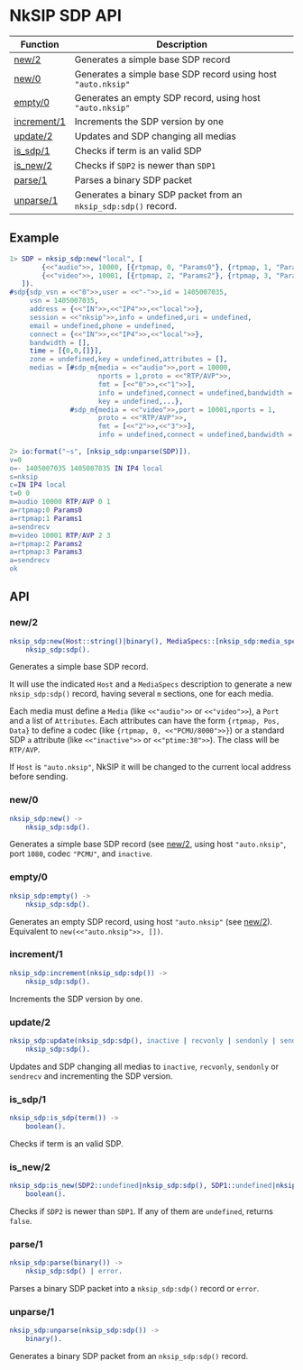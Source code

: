 # NkSIP SDP API

Function|Description
---|---
[new/2](#new2)|Generates a simple base SDP record
[new/0](#new0)|Generates a simple base SDP record using host `"auto.nksip"`
[empty/0](#empty0)|Generates an empty SDP record, using host `"auto.nksip"`
[increment/1](#increment1)|Increments the SDP version by one
[update/2](#update2)|Updates and SDP changing all medias
[is_sdp/1](#is_sdp1)|Checks if term is an valid SDP
[is_new/2](#is_new2)|Checks if `SDP2` is newer than `SDP1`
[parse/1](#parse1)|Parses a binary SDP packet
[unparse/1](#unparse1)|Generates a binary SDP packet from an `nksip_sdp:sdp()` record.

## Example

```erlang
1> SDP = nksip_sdp:new("local", [
        {<<"audio">>, 10000, [{rtpmap, 0, "Params0"}, {rtpmap, 1, "Params1"}, sendrecv]},
        {<<"video">>, 10001, [{rtpmap, 2, "Params2"}, {rtpmap, 3, "Params3"}, sendrecv]}
   ]).
#sdp{sdp_vsn = <<"0">>,user = <<"-">>,id = 1405007035,
     vsn = 1405007035,
     address = {<<"IN">>,<<"IP4">>,<<"local">>},
     session = <<"nksip">>,info = undefined,uri = undefined,
     email = undefined,phone = undefined,
     connect = {<<"IN">>,<<"IP4">>,<<"local">>},
     bandwidth = [],
     time = [{0,0,[]}],
     zone = undefined,key = undefined,attributes = [],
     medias = [#sdp_m{media = <<"audio">>,port = 10000,
                      nports = 1,proto = <<"RTP/AVP">>,
                      fmt = [<<"0">>,<<"1">>],
                      info = undefined,connect = undefined,bandwidth = [],
                      key = undefined,...},
               #sdp_m{media = <<"video">>,port = 10001,nports = 1,
                      proto = <<"RTP/AVP">>,
                      fmt = [<<"2">>,<<"3">>],
                      info = undefined,connect = undefined,bandwidth = [],...}]}
                      
2> io:format("~s", [nksip_sdp:unparse(SDP)]).
v=0
o=- 1405007035 1405007035 IN IP4 local
s=nksip
c=IN IP4 local
t=0 0
m=audio 10000 RTP/AVP 0 1
a=rtpmap:0 Params0
a=rtpmap:1 Params1
a=sendrecv
m=video 10001 RTP/AVP 2 3
a=rtpmap:2 Params2
a=rtpmap:3 Params3
a=sendrecv
ok
```


## API

### new/2
```erlang
nksip_sdp:new(Host::string()|binary(), MediaSpecs::[nksip_sdp:media_spec()]) -> 
    nksip_sdp:sdp().
```
    
Generates a simple base SDP record. 

It will use the indicated `Host` and a `MediaSpecs` description to generate a new `nksip_sdp:sdp()` record, having several `m` sections, one for each media. 

Each media must define a `Media` (like `<<"audio">>` or `<<"video">>`), a `Port` and a list of `Attributes`. Each attributes can have the form `{rtpmap, Pos, Data}` to define a codec (like `{rtpmap, 0, <<"PCMU/8000">>}`) or a standard SDP `a` attribute (like `<<"inactive">>` or `<<"ptime:30">>`). The class will be `RTP/AVP`.

If `Host` is `"auto.nksip"`, NkSIP it will be changed to the current local address
before sending.




### new/0
```erlang
nksip_sdp:new() ->
    nksip_sdp:sdp().
```

Generates a simple base SDP record (see [new/2](#new2), using host `"auto.nksip"`, port `1080`, codec `"PCMU"`, and `inactive`.


### empty/0
```erlang
nksip_sdp:empty() ->
    nksip_sdp:sdp().
```

Generates an empty SDP record, using host `"auto.nksip"` (see [new/2](#new2)).
Equivalent to `new(<<"auto.nksip">>, [])`.


### increment/1
```erlang
nksip_sdp:increment(nksip_sdp:sdp()) ->
    nksip_sdp:sdp().
```

Increments the SDP version by one.


### update/2
```erlang
nksip_sdp:update(nksip_sdp:sdp(), inactive | recvonly | sendonly | sendrecv) ->
    nksip_sdp:sdp().
```

Updates and SDP changing all medias to `inactive`, `recvonly`, `sendonly` or `sendrecv` and incrementing the SDP version.


### is_sdp/1
```erlang
nksip_sdp:is_sdp(term()) ->
    boolean().
```

Checks if term is an valid SDP.


### is_new/2
```erlang
nksip_sdp:is_new(SDP2::undefined|nksip_sdp:sdp(), SDP1::undefined|nksip_sdp:sdp()) ->
    boolean().
```

Checks if `SDP2` is newer than `SDP1`.
If any of them are `undefined`, returns `false`.

### parse/1
```erlang
nksip_sdp:parse(binary()) -> 
    nksip_sdp:sdp() | error.
```

Parses a binary SDP packet into a `nksip_sdp:sdp()` record or `error`.

### unparse/1
```erlang
nksip_sdp:unparse(nksip_sdp:sdp()) -> 
    binary().
```

Generates a binary SDP packet from an `nksip_sdp:sdp()` record.


